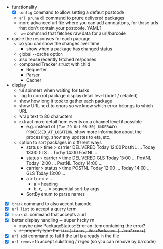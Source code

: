 - functionality
    - [x] `config` command to allow setting a default postcode
    - `url prune` cli command to prune delivered packages 
    - more advanced url file where you can add annotations, for those urls that don't contain your postcode. YAML?
    - `raw` command that fetches raw data for a url/barcode
- cache the responses for each package
    - so you can show the changes over time.
        - show when a package has changed status
    - global --cache option
    - also reuse recently fetched responses
    - composed Tracker struct with child 
        - Requester 
        - Parser
        - Cacher 
- display
    - tui spinners when waiting for tasks
    - flag to control package display detail level (brief / detailed)
    - show how long it took to gather each package
    - show URL next to errors so we know which error belongs to which URL
    - wrap text to 80 characters
    - extract more detail from events on a channel level if possible
        - e.g. instead of `[Tue 29 Oct 08:30] UNDERWAY: PROCESSED_AT_LOCATION`, show more information about the processing, show any updates to eta, etc. 
    - option to sort packages in different ways
        - status > time > carrier 
            DELIVERED 
                Today 12:00 PostNL ... 
                Today 13:00 GLS ... 
                Today 14:00 PostNL ... 
        - status > carrier > time
            DELIVERED 
                GLS Today 13:00 ... 
                PostNL Today 12:00 ... 
                PostNL Today 14:00 ... 
        - carrier > status > time 
            POSTNL
                Today 12:00 ... 
                Today 14:00 ... 
            GLS
                Today 13:00 ... 
        - a > b > c > ... 
            - a = heading 
            - b, c, ... = sequential sort-by args
        - SortBy enum to parse names
- [x] `track` command to also accept barcode
- [x] `url list` to accept a query term
- [x] `track` cli command that accepts a url
- [x] better display handling -- super hacky rn 
    - ~~maybe give PackageStatus::Error an item containing the error?~~
    - ~~or properly type the `dict[status, Vec<Package> | Vec<Error>]`~~
- [x] `url add` command to fail if the url is already in the file
- [x] `url remove` to accept substring / regex (so you can remove by barcode)